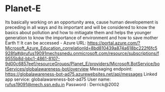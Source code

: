 # Planet-E
Its basically working on an opportunity area, cause human developement is preceding in all ways and its important and will be considered to know the basics about pollution and how to mitiagate them and helps the younger generation to know the importance of environment and how to save mother Earth !!
It can be accessed - Azure URL: https://portal.azure.com/?Microsoft_Azure_Education_correlationId=8bd810439a874a618bc222f6fc5928fa#@rufus19091mechssnedu.onmicrosoft.com/resource/subscriptions/f9555b8d-bbc1-4861-8107-9d00c6857eef/resourceGroups/Planet_E/providers/Microsoft.BotService/botServices/globalawareness-bot/overview
Messaging endpoint: https://globalawareness-bot-ad75.azurewebsites.net/api/messages
Linked app service: globalawareness-bot-ad75
User name: rufus19091@mech.ssn.edu.in
Password : Derrick@2002
